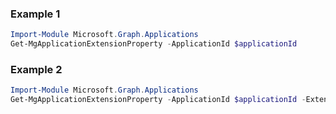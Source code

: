 ### Example 1
```powershell
Import-Module Microsoft.Graph.Applications
Get-MgApplicationExtensionProperty -ApplicationId $applicationId
```
### Example 2
```powershell
Import-Module Microsoft.Graph.Applications
Get-MgApplicationExtensionProperty -ApplicationId $applicationId -ExtensionPropertyId $extensionPropertyId
```

